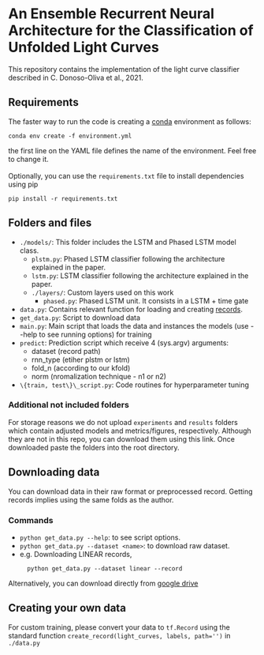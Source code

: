 # An Ensemble Recurrent Neural Architecture for the Classification of Unfolded Light Curves

This repository contains the implementation of the light curve classifier described in C. Donoso-Oliva et al., 2021.

## Requirements
The faster way to run the code is creating a [conda](https://docs.conda.io/en/latest/miniconda.html) environment as follows:
```
conda env create -f environment.yml
```
the first line on the YAML file defines the name of the environment. Feel free to change it.
<br><br>
Optionally, you can use the `requirements.txt` file to install dependencies using pip
```
pip install -r requirements.txt
```

## Folders and files
- `./models/`: This folder includes the LSTM and Phased LSTM model class.
  - `plstm.py`: Phased LSTM classifier following the architecture explained in the paper.
  - `lstm.py`: LSTM classifier following the architecture explained in the paper.
  - `./layers/`: Custom layers used on this work
    - `phased.py`: Phased LSTM unit. It consists in a LSTM + time gate
- `data.py`: Contains relevant function for loading and creating [records](https://www.tensorflow.org/tutorials/load_data/tfrecord).
- `get_data.py`: Script to download data
- `main.py`: Main script that loads the data and instances the models (use --help to see running options) for training
- `predict`: Prediction script which receive 4 (sys.argv) arguments: 
  - dataset (record path)
  - rnn_type (etiher plstm or lstm) 
  - fold_n (according to our kfold)
  - norm (nromalization technique - n1 or n2)
- `\{train, test\}\_script.py`: Code routines for hyperparameter tuning
### Additional not included folders
For storage reasons we do not upload `experiments` and `results` folders which contain adjusted models and metrics/figures, respectively. Although they are not in this repo, you can download them using this link. Once downloaded paste the folders into the root directory.

## Downloading data
You can download data in their raw format or preprocessed record. Getting records implies using the same folds as the author.
<br>
### Commands
- `python get_data.py --help`: to see script options.
- `python get_data.py --dataset <name>`: to download raw dataset.
- e.g. Downloading LINEAR records, 
  ```
    python get_data.py --dataset linear --record 
  ```
 Alternatively, you can download directly from [google drive](https://drive.google.com/drive/folders/1m2fXqn25LYSyG5jEbpM3Yfdbpx9EQCDo?usp=sharing)

## Creating your own data
For custom training, please convert your data to `tf.Record` using the standard function `create_record(light_curves, labels, path='')` in `./data.py`
